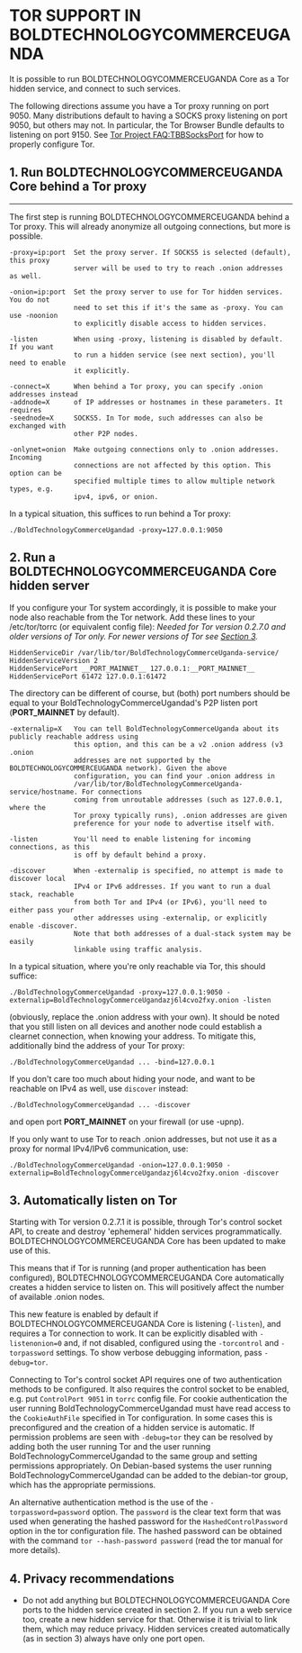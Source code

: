 # TOR SUPPORT IN BOLDTECHNOLOGYCOMMERCEUGANDA

It is possible to run BOLDTECHNOLOGYCOMMERCEUGANDA Core as a Tor hidden service, and connect to such services.

The following directions assume you have a Tor proxy running on port 9050. Many distributions default to having a SOCKS proxy listening on port 9050, but others may not. In particular, the Tor Browser Bundle defaults to listening on port 9150. See [Tor Project FAQ:TBBSocksPort](https://www.torproject.org/docs/faq.html.en#TBBSocksPort) for how to properly
configure Tor.


## 1. Run BOLDTECHNOLOGYCOMMERCEUGANDA Core behind a Tor proxy
----------------------------------

The first step is running BOLDTECHNOLOGYCOMMERCEUGANDA behind a Tor proxy. This will already anonymize all
outgoing connections, but more is possible.

	-proxy=ip:port  Set the proxy server. If SOCKS5 is selected (default), this proxy
	                server will be used to try to reach .onion addresses as well.

	-onion=ip:port  Set the proxy server to use for Tor hidden services. You do not
	                need to set this if it's the same as -proxy. You can use -noonion
	                to explicitly disable access to hidden services.

	-listen         When using -proxy, listening is disabled by default. If you want
	                to run a hidden service (see next section), you'll need to enable
	                it explicitly.

	-connect=X      When behind a Tor proxy, you can specify .onion addresses instead
	-addnode=X      of IP addresses or hostnames in these parameters. It requires
	-seednode=X     SOCKS5. In Tor mode, such addresses can also be exchanged with
	                other P2P nodes.

	-onlynet=onion  Make outgoing connections only to .onion addresses. Incoming
	                connections are not affected by this option. This option can be
	                specified multiple times to allow multiple network types, e.g.
	                ipv4, ipv6, or onion.

In a typical situation, this suffices to run behind a Tor proxy:

	./BoldTechnologyCommerceUgandad -proxy=127.0.0.1:9050


## 2. Run a BOLDTECHNOLOGYCOMMERCEUGANDA Core hidden server

If you configure your Tor system accordingly, it is possible to make your node also
reachable from the Tor network. Add these lines to your /etc/tor/torrc (or equivalent
config file): *Needed for Tor version 0.2.7.0 and older versions of Tor only. For newer
versions of Tor see [Section 3](#3-automatically-listen-on-tor).*

	HiddenServiceDir /var/lib/tor/BoldTechnologyCommerceUganda-service/
	HiddenServiceVersion 2
	HiddenServicePort __PORT_MAINNET__ 127.0.0.1:__PORT_MAINNET__
	HiddenServicePort 61472 127.0.0.1:61472

The directory can be different of course, but (both) port numbers should be equal to
your BoldTechnologyCommerceUgandad's P2P listen port (__PORT_MAINNET__ by default).

	-externalip=X   You can tell BoldTechnologyCommerceUganda about its publicly reachable address using
	                this option, and this can be a v2 .onion address (v3 .onion
	                addresses are not supported by the BOLDTECHNOLOGYCOMMERCEUGANDA network). Given the above
	                configuration, you can find your .onion address in
	                /var/lib/tor/BoldTechnologyCommerceUganda-service/hostname. For connections
	                coming from unroutable addresses (such as 127.0.0.1, where the
	                Tor proxy typically runs), .onion addresses are given
	                preference for your node to advertise itself with.

	-listen         You'll need to enable listening for incoming connections, as this
	                is off by default behind a proxy.

	-discover       When -externalip is specified, no attempt is made to discover local
	                IPv4 or IPv6 addresses. If you want to run a dual stack, reachable
	                from both Tor and IPv4 (or IPv6), you'll need to either pass your
	                other addresses using -externalip, or explicitly enable -discover.
	                Note that both addresses of a dual-stack system may be easily
	                linkable using traffic analysis.

In a typical situation, where you're only reachable via Tor, this should suffice:

	./BoldTechnologyCommerceUgandad -proxy=127.0.0.1:9050 -externalip=BoldTechnologyCommerceUgandazj6l4cvo2fxy.onion -listen

(obviously, replace the .onion address with your own). It should be noted that you still
listen on all devices and another node could establish a clearnet connection, when knowing
your address. To mitigate this, additionally bind the address of your Tor proxy:

	./BoldTechnologyCommerceUgandad ... -bind=127.0.0.1

If you don't care too much about hiding your node, and want to be reachable on IPv4
as well, use `discover` instead:

	./BoldTechnologyCommerceUgandad ... -discover

and open port __PORT_MAINNET__ on your firewall (or use -upnp).

If you only want to use Tor to reach .onion addresses, but not use it as a proxy
for normal IPv4/IPv6 communication, use:

	./BoldTechnologyCommerceUgandad -onion=127.0.0.1:9050 -externalip=BoldTechnologyCommerceUgandazj6l4cvo2fxy.onion -discover

## 3. Automatically listen on Tor

Starting with Tor version 0.2.7.1 it is possible, through Tor's control socket
API, to create and destroy 'ephemeral' hidden services programmatically.
BOLDTECHNOLOGYCOMMERCEUGANDA Core has been updated to make use of this.

This means that if Tor is running (and proper authentication has been configured),
BOLDTECHNOLOGYCOMMERCEUGANDA Core automatically creates a hidden service to listen on. This will positively
affect the number of available .onion nodes.

This new feature is enabled by default if BOLDTECHNOLOGYCOMMERCEUGANDA Core is listening (`-listen`), and
requires a Tor connection to work. It can be explicitly disabled with `-listenonion=0`
and, if not disabled, configured using the `-torcontrol` and `-torpassword` settings.
To show verbose debugging information, pass `-debug=tor`.

Connecting to Tor's control socket API requires one of two authentication methods to be
configured. It also requires the control socket to be enabled, e.g. put `ControlPort 9051`
in `torrc` config file. For cookie authentication the user running BoldTechnologyCommerceUgandad must have read
access to the `CookieAuthFile` specified in Tor configuration. In some cases this is
preconfigured and the creation of a hidden service is automatic. If permission problems
are seen with `-debug=tor` they can be resolved by adding both the user running Tor and
the user running BoldTechnologyCommerceUgandad to the same group and setting permissions appropriately. On
Debian-based systems the user running BoldTechnologyCommerceUgandad can be added to the debian-tor group,
which has the appropriate permissions.

An alternative authentication method is the use
of the `-torpassword=password` option. The `password` is the clear text form that
was used when generating the hashed password for the `HashedControlPassword` option
in the tor configuration file. The hashed password can be obtained with the command
`tor --hash-password password` (read the tor manual for more details).

## 4. Privacy recommendations

- Do not add anything but BOLDTECHNOLOGYCOMMERCEUGANDA Core ports to the hidden service created in section 2.
  If you run a web service too, create a new hidden service for that.
  Otherwise it is trivial to link them, which may reduce privacy. Hidden
  services created automatically (as in section 3) always have only one port
  open.

